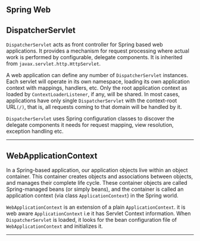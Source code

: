 Spring Web
---

## DispatcherServlet

`DispatcherServlet` acts as front controller for Spring based web applications. It provides a mechanism for request processing where actual work is performed by configurable, delegate components. It is inherited from `javax.servlet.http.HttpServlet`.

A web application can define any number of `DispatcherServlet` instances. Each servlet will operate in its own namespace, loading its own application context with mappings, handlers, etc. Only the root application context as loaded by `ContextLoaderListener`, if any, will be shared. In most cases, applications have only single `DispatcherServlet` with the context-root URL`(/)`, that is, all requests coming to that domain will be handled by it.

`DispatcherServlet` uses Spring configuration classes to discover the delegate components it needs for request mapping, view resolution, exception handling etc.

---

## WebApplicationContext

In a Spring-based application, our application objects live within an object container. This container creates objects and associations between objects, and manages their complete life cycle. These container objects are called Spring-managed beans (or simply beans), and the container is called an application context (via class `ApplicationContext`) in the Spring world.

`WebApplicationContext` is an extension of a plain `ApplicationContext`. it is web aware `ApplicationContext` i.e it has Servlet Context information. When `DispatcherServlet` is loaded, it looks for the bean configuration file of `WebApplicationContext` and initializes it.

---
